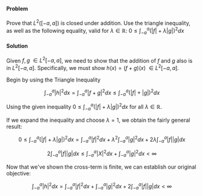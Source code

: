 #### Problem
Prove that $L^2([-a, a])$ is closed under addition. Use the triangle inequality, as well as the following equality, valid for $\lambda \in \mathbb{R}$: $0 \leq \int_{-a}^a (\vert f \vert + \lambda \vert g\vert)^2 dx$

#### Solution
Given $f,g\ \in L^2\left[-a,a\right]$, we need to show that the addition of $f$ and $g$ also is in $L^2\left[-a,a\right]$. 
Specifically, we must show $h(x) = (f+g)(x)\ \in L^2\left[-a,a\right]$.

Begin by using the Triangle Inequality

$$\int_{-a}^{a}\lvert h\rvert ^2dx = \int_{-a}^{a}\lvert f+g \rvert ^2dx \leq \int_{-a}^{a}\left(\lvert f \rvert + \lvert g \rvert\right)^2 dx$$

Using the given inequality $0 \leq \int_{-a}^a\left(\lvert f\rvert + \lambda\lvert g\rvert\right)^2dx$ for all $\lambda \in \mathbb{R}$. 

If we expand the inequality and choose $\lambda=1$, we obtain the fairly general result:

$$0 \leq \int_{-a}^{a}\left(\lvert f\rvert + \lambda\lvert g\rvert\right)^2dx = \int_{-a}^{a}\lvert f\rvert^2dx + \lambda^2\int_{-a}^a\lvert g\rvert^2dx + 2\lambda\int_{-a}^a\lvert f\rvert\lvert g\rvert dx$$

$$2\int_{-a}^a\lvert f\rvert\lvert g\rvert dx \leq \int_{-a}^a\lvert X \rvert ^2dx + \int_{-a}^a\lvert g \rvert ^2dx < \infty$$

Now that we've shown the cross-term is finite, we can establish our original objective:

$$\int_{-a}^a\lvert h\rvert ^2dx = \int_{-a}^a\lvert f\rvert ^2dx + \int_{-a}^a\lvert g\rvert ^2dx + 2\int_{-a}^a\lvert f \rvert \lvert g\rvert dx < \infty$$
